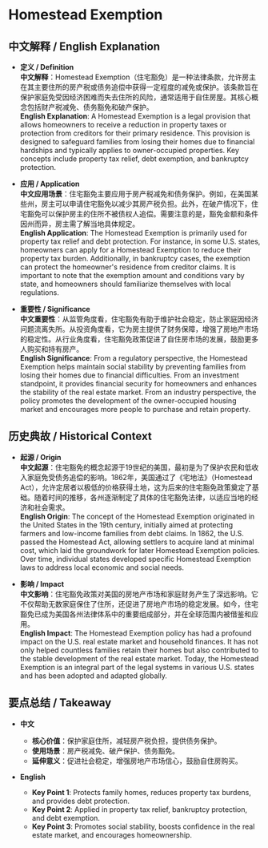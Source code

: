 # Homestead Exemption

## 中文解释 / English Explanation

* **定义 / Definition**  
  **中文解释**：Homestead Exemption（住宅豁免）是一种法律条款，允许房主在其主要住所的房产税或债务追偿中获得一定程度的减免或保护。该条款旨在保护家庭免受因经济困难而失去住所的风险，通常适用于自住房屋。其核心概念包括财产税减免、债务豁免和破产保护。  
  **English Explanation**: A Homestead Exemption is a legal provision that allows homeowners to receive a reduction in property taxes or protection from creditors for their primary residence. This provision is designed to safeguard families from losing their homes due to financial hardships and typically applies to owner-occupied properties. Key concepts include property tax relief, debt exemption, and bankruptcy protection.

* **应用 / Application**  
  **中文应用场景**：住宅豁免主要应用于房产税减免和债务保护。例如，在美国某些州，房主可以申请住宅豁免以减少其房产税负担。此外，在破产情况下，住宅豁免可以保护房主的住所不被债权人追偿。需要注意的是，豁免金额和条件因州而异，房主需了解当地具体规定。  
  **English Application**: The Homestead Exemption is primarily used for property tax relief and debt protection. For instance, in some U.S. states, homeowners can apply for a Homestead Exemption to reduce their property tax burden. Additionally, in bankruptcy cases, the exemption can protect the homeowner's residence from creditor claims. It is important to note that the exemption amount and conditions vary by state, and homeowners should familiarize themselves with local regulations.

* **重要性 / Significance**  
  **中文重要性**：从监管角度看，住宅豁免有助于维护社会稳定，防止家庭因经济问题流离失所。从投资角度看，它为房主提供了财务保障，增强了房地产市场的稳定性。从行业角度看，住宅豁免政策促进了自住房市场的发展，鼓励更多人购买和持有房产。  
  **English Significance**: From a regulatory perspective, the Homestead Exemption helps maintain social stability by preventing families from losing their homes due to financial difficulties. From an investment standpoint, it provides financial security for homeowners and enhances the stability of the real estate market. From an industry perspective, the policy promotes the development of the owner-occupied housing market and encourages more people to purchase and retain property.

## 历史典故 / Historical Context

* **起源 / Origin**  
  **中文起源**：住宅豁免的概念起源于19世纪的美国，最初是为了保护农民和低收入家庭免受债务追偿的影响。1862年，美国通过了《宅地法》（Homestead Act），允许定居者以极低的价格获得土地，这为后来的住宅豁免政策奠定了基础。随着时间的推移，各州逐渐制定了具体的住宅豁免法律，以适应当地的经济和社会需求。  
  **English Origin**: The concept of the Homestead Exemption originated in the United States in the 19th century, initially aimed at protecting farmers and low-income families from debt claims. In 1862, the U.S. passed the Homestead Act, allowing settlers to acquire land at minimal cost, which laid the groundwork for later Homestead Exemption policies. Over time, individual states developed specific Homestead Exemption laws to address local economic and social needs.

* **影响 / Impact**  
  **中文影响**：住宅豁免政策对美国的房地产市场和家庭财务产生了深远影响。它不仅帮助无数家庭保住了住所，还促进了房地产市场的稳定发展。如今，住宅豁免已成为美国各州法律体系中的重要组成部分，并在全球范围内被借鉴和应用。  
  **English Impact**: The Homestead Exemption policy has had a profound impact on the U.S. real estate market and household finances. It has not only helped countless families retain their homes but also contributed to the stable development of the real estate market. Today, the Homestead Exemption is an integral part of the legal systems in various U.S. states and has been adopted and adapted globally.

## 要点总结 / Takeaway

* **中文**  
  - **核心价值**：保护家庭住所，减轻房产税负担，提供债务保护。  
  - **使用场景**：房产税减免、破产保护、债务豁免。  
  - **延伸意义**：促进社会稳定，增强房地产市场信心，鼓励自住房购买。

* **English**  
  - **Key Point 1**: Protects family homes, reduces property tax burdens, and provides debt protection.  
  - **Key Point 2**: Applied in property tax relief, bankruptcy protection, and debt exemption.  
  - **Key Point 3**: Promotes social stability, boosts confidence in the real estate market, and encourages homeownership.